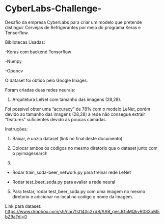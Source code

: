 # CyberLabs-Challenge-
Desafio da empresa CyberLabs para criar um modelo que pretende distinguir Cervejas de Refrigerantes por meio do programa Keras e Tensorflow.

Bibliotecas Usadas:

-Keras com backend Tensorflow

-Numpy 

-Opencv

O dataset foi obtido pelo Google Images.

Foram criadas duas redes neurais:

 1) Arquitetura LeNet com tamanho das imagens (28,28).
 
Foi possível obter uma “accuracy” de 78% com o modelo LeNet, porém devido ao tamanho das imagens (28,28) a rede não consegue extrair “features” suficientes devido as poucas camadas. 

Instruções:

1) Baixar, e unzip dataset (link no final deste documento)

2) Colocar ambos os codigos no mesmo diretorio que o dataset junto com o pyimagesearch

3) 

  - Rodar train_soda-beer_network.py para treinar rede LeNet

  - Rodar test_beer_soda.py para avaliar a rede neural
  
  
5) Para testar, rodar test_beer_soda.py com uma imagem no mesmo diretorio e adicionar no local no codigo o nome da Imagem. 

Link para dataset: https://www.dropbox.com/sh/nar7fst140c2xd8/AAB_gesJG5MQkvR033oM5bZ9a?dl=0


